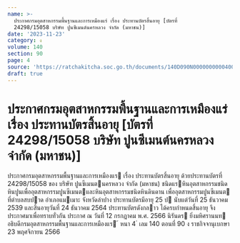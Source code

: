 ```yaml
---
name: >-
  ประกาศกรมอุตสาหกรรมพื้นฐานและการเหมืองแร่ เรื่อง ประทานบัตรสิ้นอายุ [บัตรที่
  24298/15058 บริษัท ปูนซีเมนต์นครหลวง จำกัด (มหาชน)]
date: '2023-11-23'
category: ง
volume: 140
section: 90
page: 4
source: 'https://ratchakitcha.soc.go.th/documents/140D090N0000000000400.pdf'
draft: true
---
```


# ประกาศกรมอุตสาหกรรมพื้นฐานและการเหมืองแร่ เรื่อง ประทานบัตรสิ้นอายุ [บัตรที่ 24298/15058 บริษัท ปูนซีเมนต์นครหลวง จำกัด (มหาชน)]

ประกาศกรมอุตสาหกรรมพื้นฐานและการเหมืองแร เรื่อง ประทานบัตรสิ้นอายุ ด้วยประทานบัตรที่ 24298/15058 ของ บริษัท ปูนซีเมนตนครหลวง จํากัด (มหาชน) ชนิดแรหินอุตสาหกรรมชนิดหินปูนเพื่ออุตสาหกรรมปูนซีเมนตและหินอุตสาหกรรมชนิดหินดินดาน เพื่ออุตสาหกรรมปูนซีเมนต ที่ตําบลสบปาด อําเภอแมเมาะ จังหวัดลําปาง ประทานบัตรมีอายุ 25 ป นับแต่วันที่ 25 ธันวาคม 2539 และสิ้นอายุวันที่ 24 ธันวาคม 2564 ประทานบัตรดังกลาว ได้ครบกําหนดสิ้นอายุ จึงประกาศมาเพื่อทราบทั่วกัน ประกาศ ณ วันที่ 12 กรกฎาคม พ.ศ. 2566 นิรันดร ยิ่งมหิศรานนท อธิบดีกรมอุตสาหกรรมพื้นฐานและการเหมืองแร ้ หนา 4 ่ เลม 140 ตอนที่ 90 ง ราชกิจจานุเบกษา 23 พฤศจิกายน 2566
